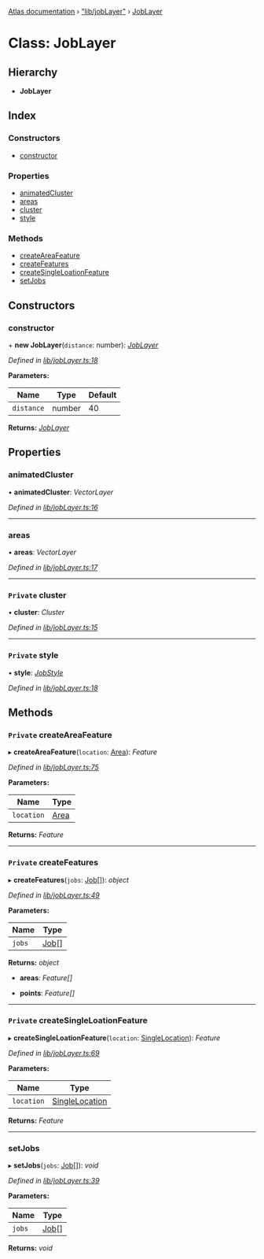 [Atlas documentation](../globals.md) › ["lib/jobLayer"](../modules/_lib_joblayer_.md) › [JobLayer](_lib_joblayer_.joblayer.md)

# Class: JobLayer

## Hierarchy

* **JobLayer**

## Index

### Constructors

* [constructor](_lib_joblayer_.joblayer.md#constructor)

### Properties

* [animatedCluster](_lib_joblayer_.joblayer.md#animatedcluster)
* [areas](_lib_joblayer_.joblayer.md#areas)
* [cluster](_lib_joblayer_.joblayer.md#private-cluster)
* [style](_lib_joblayer_.joblayer.md#private-style)

### Methods

* [createAreaFeature](_lib_joblayer_.joblayer.md#private-createareafeature)
* [createFeatures](_lib_joblayer_.joblayer.md#private-createfeatures)
* [createSingleLoationFeature](_lib_joblayer_.joblayer.md#private-createsingleloationfeature)
* [setJobs](_lib_joblayer_.joblayer.md#setjobs)

## Constructors

###  constructor

\+ **new JobLayer**(`distance`: number): *[JobLayer](_lib_joblayer_.joblayer.md)*

*Defined in [lib/jobLayer.ts:18](https://github.com/chronark/atlas/blob/aeefe26/src/lib/jobLayer.ts#L18)*

**Parameters:**

Name | Type | Default |
------ | ------ | ------ |
`distance` | number | 40 |

**Returns:** *[JobLayer](_lib_joblayer_.joblayer.md)*

## Properties

###  animatedCluster

• **animatedCluster**: *VectorLayer*

*Defined in [lib/jobLayer.ts:16](https://github.com/chronark/atlas/blob/aeefe26/src/lib/jobLayer.ts#L16)*

___

###  areas

• **areas**: *VectorLayer*

*Defined in [lib/jobLayer.ts:17](https://github.com/chronark/atlas/blob/aeefe26/src/lib/jobLayer.ts#L17)*

___

### `Private` cluster

• **cluster**: *Cluster*

*Defined in [lib/jobLayer.ts:15](https://github.com/chronark/atlas/blob/aeefe26/src/lib/jobLayer.ts#L15)*

___

### `Private` style

• **style**: *[JobStyle](_styles_jobs_.jobstyle.md)*

*Defined in [lib/jobLayer.ts:18](https://github.com/chronark/atlas/blob/aeefe26/src/lib/jobLayer.ts#L18)*

## Methods

### `Private` createAreaFeature

▸ **createAreaFeature**(`location`: [Area](../modules/_types_customtypes_.md#area)): *Feature*

*Defined in [lib/jobLayer.ts:75](https://github.com/chronark/atlas/blob/aeefe26/src/lib/jobLayer.ts#L75)*

**Parameters:**

Name | Type |
------ | ------ |
`location` | [Area](../modules/_types_customtypes_.md#area) |

**Returns:** *Feature*

___

### `Private` createFeatures

▸ **createFeatures**(`jobs`: [Job](../interfaces/_types_customtypes_.job.md)[]): *object*

*Defined in [lib/jobLayer.ts:49](https://github.com/chronark/atlas/blob/aeefe26/src/lib/jobLayer.ts#L49)*

**Parameters:**

Name | Type |
------ | ------ |
`jobs` | [Job](../interfaces/_types_customtypes_.job.md)[] |

**Returns:** *object*

* **areas**: *Feature[]*

* **points**: *Feature[]*

___

### `Private` createSingleLoationFeature

▸ **createSingleLoationFeature**(`location`: [SingleLocation](../interfaces/_types_customtypes_.singlelocation.md)): *Feature*

*Defined in [lib/jobLayer.ts:69](https://github.com/chronark/atlas/blob/aeefe26/src/lib/jobLayer.ts#L69)*

**Parameters:**

Name | Type |
------ | ------ |
`location` | [SingleLocation](../interfaces/_types_customtypes_.singlelocation.md) |

**Returns:** *Feature*

___

###  setJobs

▸ **setJobs**(`jobs`: [Job](../interfaces/_types_customtypes_.job.md)[]): *void*

*Defined in [lib/jobLayer.ts:39](https://github.com/chronark/atlas/blob/aeefe26/src/lib/jobLayer.ts#L39)*

**Parameters:**

Name | Type |
------ | ------ |
`jobs` | [Job](../interfaces/_types_customtypes_.job.md)[] |

**Returns:** *void*
